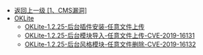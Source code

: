- [返回上一级 [1、CMS漏洞]](/1、CMS漏洞)
- [OKLite](/1、CMS漏洞/OKLite/)
  - [OKLite-1.2.25-后台插件安装-任意文件上传](/1、CMS漏洞/OKLite/OKLite-1.2.25-后台插件安装-任意文件上传.md)
  - [OKLite-1.2.25-后台模块导入-任意文件上传-CVE-2019-16131](/1、CMS漏洞/OKLite/OKLite-1.2.25-后台模块导入-任意文件上传-CVE-2019-16131.md)
  - [OKLite-1.2.25-后台风格模块-任意文件删除-CVE-2019-16132](/1、CMS漏洞/OKLite/OKLite-1.2.25-后台风格模块-任意文件删除-CVE-2019-16132.md)
